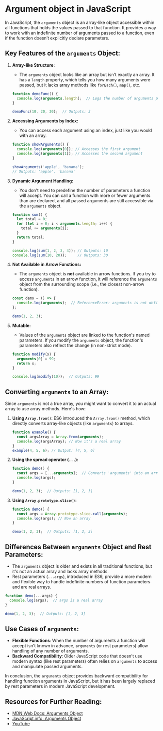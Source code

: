 # Argument object in JavaScript

In JavaScript, the `arguments` object is an array-like object accessible within all functions that holds the values passed to that function. It provides a way to work with an indefinite number of arguments passed to a function, even if the function doesn’t explicitly declare parameters.

## Key Features of the `arguments` Object:

1. **Array-like Structure:**
   - The `arguments` object looks like an array but isn't exactly an array. It has a `length` property, which tells you how many arguments were passed, but it lacks array methods like `forEach()`, `map()`, etc.
   
   ```javascript
   function demoFunc() {
     console.log(arguments.length);  // Logs the number of arguments passed
   }

   demoFunc(10, 20, 30);  // Outputs: 3
   ```

2. **Accessing Arguments by Index:**
   - You can access each argument using an index, just like you would with an array.
   
   ```javascript
   function showArguments() {
     console.log(arguments[0]); // Accesses the first argument
     console.log(arguments[1]); // Accesses the second argument
   }

   showArguments('apple', 'banana'); 
   // Outputs: 'apple', 'banana'
   ```

3. **Dynamic Argument Handling:**
   - You don't need to predefine the number of parameters a function will accept. You can call a function with more or fewer arguments than are declared, and all passed arguments are still accessible via the `arguments` object.
   
   ```javascript
   function sum() {
     let total = 0;
     for (let i = 0; i < arguments.length; i++) {
       total += arguments[i];
     }
     return total;
   }

   console.log(sum(1, 2, 3, 4)); // Outputs: 10
   console.log(sum(10, 20));     // Outputs: 30
   ```

4. **Not Available in Arrow Functions:**
   - The `arguments` object is **not** available in arrow functions. If you try to access `arguments` in an arrow function, it will reference the `arguments` object from the surrounding scope (i.e., the closest non-arrow function).
   
   ```javascript
   const demo = () => {
     console.log(arguments);  // ReferenceError: arguments is not defined
   };

   demo(1, 2, 3);
   ```

5. **Mutable:**
   - Values of the `arguments` object are linked to the function's named parameters. If you modify the `arguments` object, the function's parameters also reflect the change (in non-strict mode).

   ```javascript
   function modify(x) {
     arguments[0] = 99;
     return x;
   }

   console.log(modify(10));  // Outputs: 99
   ```

## Converting `arguments` to an Array:

Since `arguments` is not a true array, you might want to convert it to an actual array to use array methods. Here's how:
1. **Using `Array.from()`**:
   ES6 introduced the `Array.from()` method, which directly converts array-like objects (like `arguments`) to arrays.

   ```javascript
   function example() {
     const argsArray = Array.from(arguments);
     console.log(argsArray); // Now it's a real array
   }
   example(4, 5, 6); // Output: [4, 5, 6]
   ```
2. **Using the spread operator (`...`):**
   
   ```javascript
   function demo() {
     const args = [...arguments];  // Converts 'arguments' into an array
     console.log(args);
   }

   demo(1, 2, 3);  // Outputs: [1, 2, 3]
   ```

3. **Using `Array.prototype.slice()`:**
   
   ```javascript
   function demo() {
     const args = Array.prototype.slice.call(arguments);
     console.log(args); // Now an array
   }

   demo(1, 2, 3);  // Outputs: [1, 2, 3]
   ```


## Differences Between `arguments` Object and Rest Parameters:
- The `arguments` object is older and exists in all traditional functions, but it's not an actual array and lacks array methods.
- Rest parameters (`...args`), introduced in ES6, provide a more modern and flexible way to handle indefinite numbers of function parameters and are real arrays.

```javascript
function demo(...args) {
  console.log(args);  // args is a real array
}

demo(1, 2, 3);  // Outputs: [1, 2, 3]
```

## Use Cases of `arguments`:
- **Flexible Functions**: When the number of arguments a function will accept isn't known in advance, `arguments` (or rest parameters) allow handling of any number of arguments.
- **Backward Compatibility**: Older JavaScript code that doesn't use modern syntax (like rest parameters) often relies on `arguments` to access and manipulate passed arguments.

In conclusion, the `arguments` object provides backward compatibility for handling function arguments in JavaScript, but it has been largely replaced by rest parameters in modern JavaScript development.

## Resources for Further Reading:
- [MDN Web Docs: Arguments Object](https://developer.mozilla.org/en-US/docs/Web/JavaScript/Reference/Functions/arguments)
- [JavaScript.info: Arguments Object](https://javascript.info/rest-parameters-spread#the-arguments-object)
- [YouTube](https://www.youtube.com/watch?v=E59DytaXTio&list=PLfEr2kn3s-br9ZFmejfLhAgMbGgbpdof8&index=86)
